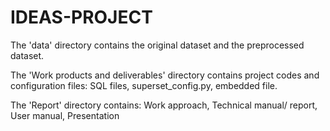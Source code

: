 # IDEAS-PROJECT

The 'data' directory contains the original dataset and the preprocessed dataset.

The 'Work products and deliverables' directory contains project codes and configuration files: SQL files, superset_config.py, embedded file. 

The 'Report' directory contains: Work approach, Technical manual/ report, User manual, Presentation
